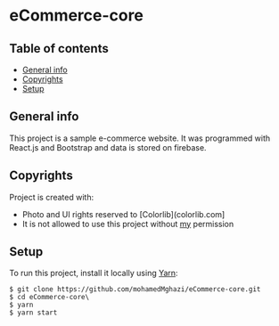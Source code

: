 # eCommerce-core

## Table of contents
* [General info](#general-info)
* [Copyrights](#copyrights)
* [Setup](#setup)


## General info
This project is a sample e-commerce website.
It was programmed with React.js and Bootstrap and data is stored on firebase.


## Copyrights
Project is created with:
* Photo and UI rights reserved to [Colorlib](colorlib.com]
* It is not allowed to use this project without [my](https://www.linkedin.com/in/maryam-algendy-68199b163/) permission


## Setup
To run this project, install it locally using [Yarn](https://classic.yarnpkg.com/en/docs/install/#debian-stable):

```
$ git clone https://github.com/mohamedMghazi/eCommerce-core.git
$ cd eCommerce-core\
$ yarn
$ yarn start
```
